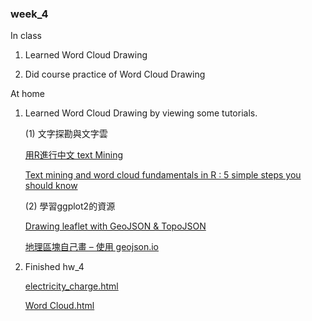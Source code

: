 ### week_4

In class

1. Learned Word Cloud Drawing
  
2. Did course practice of Word Cloud Drawing
  
  
At home

1. Learned Word Cloud Drawing by viewing some tutorials.
  
   (1) 文字探勘與文字雲
   
      [用R進行中文 text Mining](http://rstudio-pubs-static.s3.amazonaws.com/12422_b2b48bb2da7942acaca5ace45bd8c60c.html)
      
      [Text mining and word cloud fundamentals in R : 5 simple steps you should know](http://www.sthda.com/english/wiki/text-mining-and-word-cloud-fundamentals-in-r-5-simple-steps-you-should-knowl)
   
   (2) 學習ggplot2的資源
   
      [Drawing leaflet with GeoJSON & TopoJSON](https://rstudio.github.io/leaflet/json.html)
      
      [地理區塊自己畫 – 使用 geojson.io](http://blog.infographics.tw/2016/01/draw-map-with-geojson-io/)

      
2. Finished hw_4

    [electricity_charge.html](https://goodjob0823.github.io/CSX_RProject_Fall_2018/week_4/hw_4/hw_4_leafled%20map/electricity_charge.html)
    
    [Word Cloud.html](https://goodjob0823.github.io/CSX_RProject_Fall_2018/week_4/hw_4/hw_4_Word%20Cloud/Word_Cloud.html)
